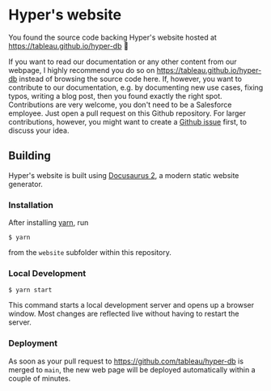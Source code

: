 # Hyper's website

You found the source code backing Hyper's website hosted at https://tableau.github.io/hyper-db 🙂

If you want to read our documentation or any other content from our webpage, I highly recommend you do so on https://tableau.github.io/hyper-db instead of browsing the source code here.
If, however, you want to contribute to our documentation, e.g. by documenting new use cases, fixing typos, writing a blog post, then you found exactly the right spot.
Contributions are very welcome, you don't need to be a Salesforce employee.
Just open a pull request on this Github repository.
For larger contributions, however, you might want to create a [Github issue](https://github.com/tableau/hyper-db/issues) first, to discuss your idea.

## Building

Hyper's website is built using [Docusaurus 2](https://docusaurus.io/), a modern static website generator.

### Installation

After installing [yarn](https://yarnpkg.com/), run

```
$ yarn
```

from the `website` subfolder within this repository.

### Local Development

```
$ yarn start
```

This command starts a local development server and opens up a browser window. Most changes are reflected live without having to restart the server.

### Deployment

As soon as your pull request to https://github.com/tableau/hyper-db is merged to `main`, the new web page will be deployed automatically within a couple of minutes.
